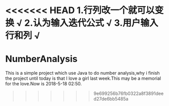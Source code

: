 <<<<<<< HEAD
1.行列改一个就可以变换      √
2.认为输入迭代公式          √
3.用户输入行和列            √
=======
# NumberAnalysis
This is a simple project which use Java to do number analysis,why i finish the project until today is that I love a girl last week.This may be a memorial for the love.Now is 2018-5-18 02:50.
>>>>>>> 9e699256b76fb0322a8f3891deed27de6bb5485a
